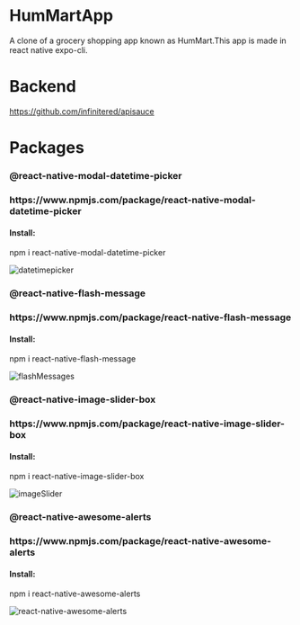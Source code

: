 # HumMartApp
A clone of a grocery shopping app known as HumMart.This app is made in react native expo-cli.

# Backend
https://github.com/infinitered/apisauce
# Packages


<h3>@react-native-modal-datetime-picker<h3>
https://www.npmjs.com/package/react-native-modal-datetime-picker
  <h4>Install:</h4> npm i react-native-modal-datetime-picker


![datetimepicker](https://user-images.githubusercontent.com/62601444/91694292-d7af7780-eb85-11ea-82a2-def1167b93bd.gif)

<h3>@react-native-flash-message<h3>
https://www.npmjs.com/package/react-native-flash-message
<h4>Install:</h4> npm i react-native-flash-message


![flashMessages](https://user-images.githubusercontent.com/62601444/91694632-53a9bf80-eb86-11ea-8bf6-d3986577dc0f.gif)

<h3>@react-native-image-slider-box<h3>
  https://www.npmjs.com/package/react-native-image-slider-box
<h4>Install:</h4> npm i react-native-image-slider-box


![imageSlider](https://user-images.githubusercontent.com/62601444/91695372-7688a380-eb87-11ea-93fd-495d155094da.gif)

<h3>@react-native-awesome-alerts<h3>
https://www.npmjs.com/package/react-native-awesome-alerts
<h4>Install:</h4> npm i react-native-awesome-alerts


![react-native-awesome-alerts](https://user-images.githubusercontent.com/62601444/91695851-3249d300-eb88-11ea-8ede-e9401738bea0.gif)



